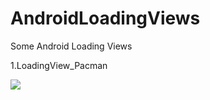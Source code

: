 # AndroidLoadingViews
Some Android Loading Views

1.LoadingView_Pacman

![](https://github.com/chx632996066/AndroidLoadingViews/blob/master/screenshot/LoadingView_PacMan.gif)

